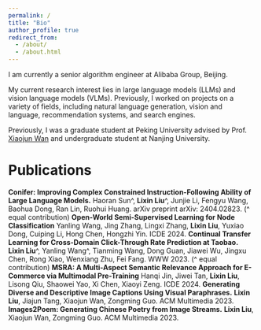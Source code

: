 ```yaml
---
permalink: /
title: "Bio"
author_profile: true
redirect_from: 
  - /about/
  - /about.html
---
```


I am currently a senior algorithm engineer at Alibaba Group, Beijing.

My current research interest lies in large language models (LLMs) and vision language models (VLMs). Previously, I worked on projects on a variety of fields, including natural language generation, vision and language, recommendation systems, and search engines.

Previously, I was a graduate student at Peking University advised by Prof. [Xiaojun Wan](https://wanxiaojun.github.io) and undergraduate student at Nanjing University.

Publications
======
**Conifer: Improving Complex Constrained Instruction-Following Ability of Large Language Models.**
Haoran Sun^, **Lixin Liu**^, Junjie Li, Fengyu Wang, Baohua Dong, Ran Lin, Ruohui Huang. arXiv preprint arXiv: 2404.02823. (^ equal contribution)
**Open-World Semi-Supervised Learning for Node Classification**
Yanling Wang, Jing Zhang, Lingxi Zhang, **Lixin Liu**, Yuxiao Dong, Cuiping Li, Hong Chen, Hongzhi Yin. ICDE 2024.
**Continual Transfer Learning for Cross-Domain Click-Through Rate Prediction at Taobao.**
**Lixin Liu**^, Yanling Wang^, Tianming Wang, Dong Guan, Jiawei Wu, Jingxu Chen, Rong Xiao, Wenxiang Zhu, Fei Fang. WWW 2023. (^ equal contribution)
**MSRA: A Multi-Aspect Semantic Relevance Approach for E-Commerce via Multimodal Pre-Training**
Hanqi Jin, Jiwei Tan, **Lixin Liu**, Lisong Qiu, Shaowei Yao, Xi Chen, Xiaoyi Zeng. ICDE 2024.
**Generating Diverse and Descriptive Image Captions Using Visual Paraphrases.**
**Lixin Liu**, Jiajun Tang, Xiaojun Wan, Zongming Guo. ACM Multimedia 2023. 
**Images2Poem: Generating Chinese Poetry from Image Streams.**
**Lixin Liu**, Xiaojun Wan, Zongming Guo. ACM Multimedia 2023. 






